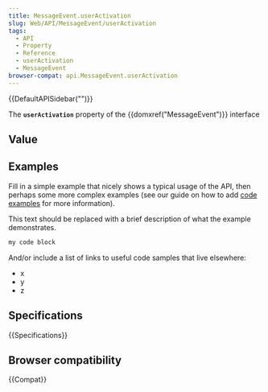 ```yaml
---
title: MessageEvent.userActivation
slug: Web/API/MessageEvent/userActivation
tags:
  - API
  - Property
  - Reference
  - userActivation
  - MessageEvent
browser-compat: api.MessageEvent.userActivation
---
```

{{DefaultAPISidebar("")}}

The **`userActivation`** property of the {{domxref("MessageEvent")}} interface 

## Value



## Examples

Fill in a simple example that nicely shows a typical usage of the API, then perhaps some more complex examples (see our guide on how to add [code examples](/en-US/docs/MDN/Contribute/Structures/Code_examples) for more information).

This text should be replaced with a brief description of what the example demonstrates.

```js
my code block
```

And/or include a list of links to useful code samples that live elsewhere:

*   x
*   y
*   z

## Specifications

{{Specifications}}

## Browser compatibility

{{Compat}}


